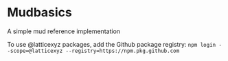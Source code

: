 # Mudbasics

A simple mud reference implementation

To use @latticexyz packages, add the Github package registry: `npm login --scope=@latticexyz --registry=https://npm.pkg.github.com`
